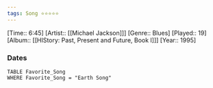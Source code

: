 ```yaml
---
tags: Song ⭐⭐⭐⭐⭐ 
---
```

[Time:: 6:45]
[Artist:: [[Michael Jackson]]]
[Genre:: Blues]
[Played:: 19]
[Album:: [[HIStory: Past, Present and Future, Book I]]]
[Year:: 1995]
### Dates
````dataview
TABLE Favorite_Song
WHERE Favorite_Song = "Earth Song"
````